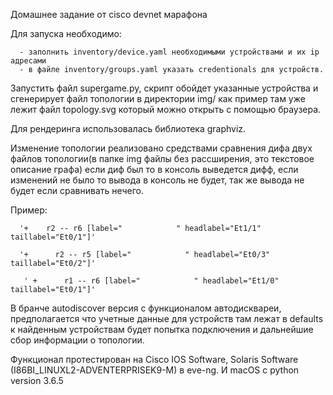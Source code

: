 
Домашнее задание от cisco devnet марафона

Для запуска необходимо:

      - заполнить inventory/device.yaml необходимыми устройствами и их ip адресами
      - в файле inventory/groups.yaml указать credentionals для устройств.

Запустить файл supergame.py, скрипт обойдет указанные устройства и сгенерирует файл топологии в директории img/ как пример там уже лежит файл topology.svg который можно открыть с помощью браузера.


Для рендеринга использовалась библиотека graphviz.

Изменение топологии реализовано средствами сравнения дифа двух файлов топологии(в папке img файлы без рассширения, это текстовое описание графа) если диф был то в консоль выведется дифф, если изменений не было то вывода в консоль не будет, так же вывода не будет если сравнивать нечего.

Пример:


      '+   	r2 -- r6 [label="            " headlabel="Et1/1" taillabel="Et0/1"]'

      '+  	  r2 -- r5 [label="            " headlabel="Et0/3" taillabel="Et0/2"]'

       ' +   	r1 -- r6 [label="            " headlabel="Et1/0" taillabel="Et0/1"]'


В бранче autodiscover версия с функционалом автодисквареи, предполагается что учетные данные для устройств там лежат в defaults к найденным устройствам будет попытка подключения и дальнейшие сбор информации о топологии.


Функционал протестирован на Cisco IOS Software, Solaris Software (I86BI_LINUXL2-ADVENTERPRISEK9-M) в eve-ng.
И macOS c python version 3.6.5
